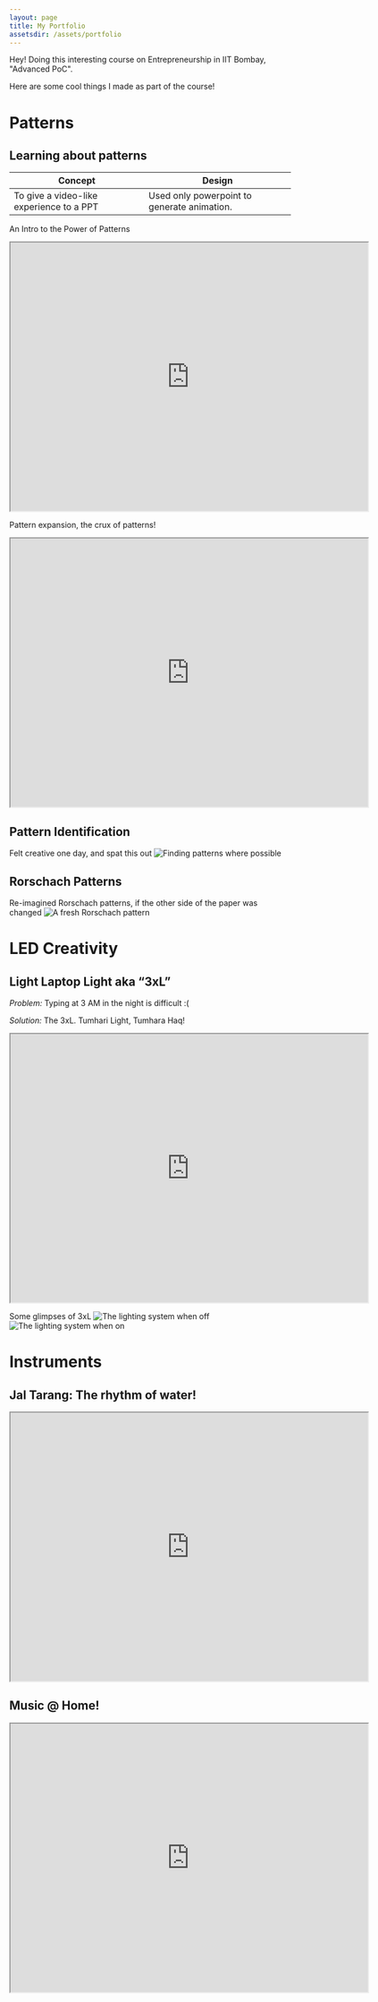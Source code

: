 ```yaml
---
layout: page
title: My Portfolio
assetsdir: /assets/portfolio
---
```


Hey! Doing this interesting course on Entrepreneurship in IIT Bombay, "Advanced PoC". 

Here are some cool things I made as part of the course!

# Patterns

## Learning about patterns

| Concept | Design|
|---------|--------|
|To give a video-like experience to a PPT | Used only powerpoint to generate animation.|

An Intro to the Power of Patterns
<iframe src="https://drive.google.com/file/d/1b33DiyRZSQl6PFXaVWuff5SUw-Sogw7L/preview" width="640px" height="480px"></iframe>

Pattern expansion, the crux of patterns!
<iframe src="https://drive.google.com/file/d/1SGsdpkOekXOTeikQk1rzCTxv5BW878QC/preview" width="640px" height="480px"></iframe>

## Pattern Identification
Felt creative one day, and spat this out
![Finding patterns where possible]({{page.assetsdir}}/pattern_id.gif)

## Rorschach Patterns
Re-imagined Rorschach patterns, if the other side of the paper was changed 
![A fresh Rorschach pattern]({{page.assetsdir}}/Rorschach.gif)


# LED Creativity

## Light Laptop Light aka “3xL”

*Problem:* Typing at 3 AM in the night is difficult :(

*Solution:* The 3xL. Tumhari Light, Tumhara Haq!
<iframe src="https://drive.google.com/file/d/1Km6EynM_tRJV6YhZUkrgnGYEkGtOGlke/preview" width="640px" height="480px"></iframe>

Some glimpses of 3xL
![The lighting system when off]({{page.assetsdir}}/LED1.jpg)
![The lighting system when on]({{page.assetsdir}}/LED2.jpg)


# Instruments

## Jal Tarang: The rhythm of water!
<iframe src="https://drive.google.com/file/d/1epf6AtO9Oorpu40AdKwAev13RlhRWPcQ/preview" width="640px" height="480px"></iframe>

## Music @ Home!
<iframe src="https://drive.google.com/file/d/1DNMlVqamoFNQA2k2IRY94gC3usjLwX_F/preview" width="640px" height="480px"></iframe>